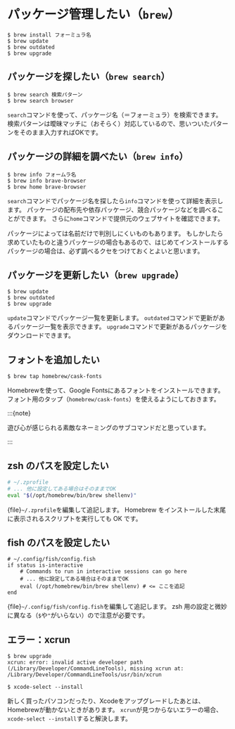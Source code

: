 # パッケージ管理したい（`brew`）

```console
$ brew install フォーミュラ名
$ brew update
$ brew outdated
$ brew upgrade
```

## パッケージを探したい（``brew search``）

```console
$ brew search 検索パターン
$ brew search browser
```

``search``コマンドを使って、パッケージ名（＝フォーミュラ）を検索できます。
検索パターンは曖昧マッチに（おそらく）対応しているので、思いついたパターンをそのまま入力すればOKです。

## パッケージの詳細を調べたい（``brew info``）

```console
$ brew info フォームラ名
$ brew info brave-browser
$ brew home brave-browser
```

``search``コマンドでパッケージ名を探したら``info``コマンドを使って詳細を表示します。
パッケージの配布先や依存パッケージ、競合パッケージなどを調べることができます。
さらに``home``コマンドで提供元のウェブサイトを確認できます。

パッケージによっては名前だけで判別しにくいものもあります。
もしかしたら求めていたものと違うパッケージの場合もあるので、はじめてインストールするパッケージの場合は、必ず調べるクセをつけておくとよいと思います。

## パッケージを更新したい（``brew upgrade``）

```console
$ brew update
$ brew outdated
$ brew upgrade
```

``update``コマンドでパッケージ一覧を更新します。
``outdated``コマンドで更新があるパッケージ一覧を表示できます。
``upgrade``コマンドで更新があるパッケージをダウンロードできます。

## フォントを追加したい

```console
$ brew tap homebrew/cask-fonts
```

Homebrewを使って、Google Fontsにあるフォントをインストールできます。
フォント用のタップ（``homebrew/cask-fonts``）を使えるようにしておきます。

:::{note}

遊び心が感じられる素敵なネーミングのサブコマンドだと思っています。

:::

## zsh のパスを設定したい

```zsh
# ~/.zprofile
# ... 他に設定してある場合はそのままでOK
eval "$(/opt/homebrew/bin/brew shellenv)"
```

{file}`~/.zprofile`を編集して追記します。
Homebrew をインストールした末尾に表示されるスクリプトを実行しても OK です。

## fish のパスを設定したい

```fish
# ~/.config/fish/config.fish
if status is-interactive
    # Commands to run in interactive sessions can go here
    # ... 他に設定してある場合はそのままでOK
    eval (/opt/homebrew/bin/brew shellenv) # <= ここを追記
end
```

{file}`~/.config/fish/config.fish`を編集して追記します。
zsh 用の設定と微妙に異なる（`$`や`"`がいらない）ので注意が必要です。

## エラー：xcrun

```console
$ brew upgrade
xcrun: error: invalid active developer path (/Library/Developer/CommandLineTools), missing xcrun at: /Library/Developer/CommandLineTools/usr/bin/xcrun
```

```console
$ xcode-select --install
```

新しく買ったパソコンだったり、Xcodeをアップグレードしたあとは、Homebrewが動かないときがあります。
``xcrun``が見つからないエラーの場合、``xcode-select --install``すると解決します。
